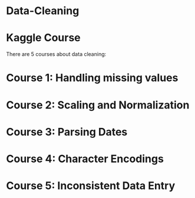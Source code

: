 # Data-Cleaning
# Kaggle Course
There are 5 courses about data cleaning:
# Course 1: Handling missing values
# Course 2: Scaling and Normalization
# Course 3: Parsing Dates
# Course 4: Character Encodings
# Course 5: Inconsistent Data Entry 
